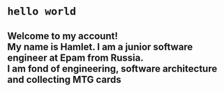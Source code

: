# `hello world`

## Welcome to my account! <br /> My name is Hamlet. I am a junior software engineer at Epam from Russia. <br /> I am fond of engineering, software architecture and collecting MTG cards 
